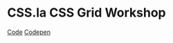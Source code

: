 # CSS.la CSS Grid Workshop

[Code](https://css-la.github.io/workshop-css-grid/code/)
[Codepen](https://codepen.io/collection/XReQmR/#)